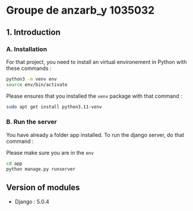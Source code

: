 # Groupe de anzarb_y 1035032


## 1. Introduction

### A. Installation

For that project, you need to install an virtual environement in Python with these commands :

```bash
python3 -m venv env
source env/bin/activate
```

Please ensures that you installed the `venv` package with that command :

```bash
sudo apt get install python3.11-venv
```

### B. Run the server

You have already a folder app installed. To run the django server, do that command :

Please make sure you are in the `env`

```bash
cd app
python manage.py runserver
```

## Version of modules



- Django : 5.0.4